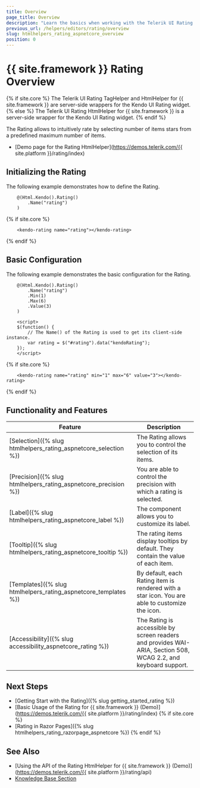 ```yaml
---
title: Overview
page_title: Overview
description: "Learn the basics when working with the Telerik UI Rating component for {{ site.framework }}."
previous_url: /helpers/editors/rating/overview
slug: htmlhelpers_rating_aspnetcore_overview
position: 0
---
```


# {{ site.framework }} Rating Overview

{% if site.core %}
The Telerik UI Rating TagHelper and HtmlHelper for {{ site.framework }} are server-side wrappers for the Kendo UI Rating widget.
{% else %}
The Telerik UI Rating HtmlHelper for {{ site.framework }} is a server-side wrapper for the Kendo UI Rating widget.
{% endif %}

The Rating allows to intuitively rate by selecting number of items stars from a predefined maximum number of items.

* [Demo page for the Rating HtmlHelper](https://demos.telerik.com/{{ site.platform }}/rating/index)

## Initializing the Rating

The following example demonstrates how to define the Rating.

```HtmlHelper
    @(Html.Kendo().Rating()
        .Name("rating")
    )
```
{% if site.core %}
```TagHelper
    <kendo-rating name="rating"></kendo-rating>
```
{% endif %}

## Basic Configuration

The following example demonstrates the basic configuration for the Rating.

```HtmlHelper
    @(Html.Kendo().Rating()
        .Name("rating")
        .Min(1)
        .Max(6)
        .Value(3)
    )

    <script>
    $(function() {
        // The Name() of the Rating is used to get its client-side instance.
        var rating = $("#rating").data("kendoRating");
    });
    </script>
```
{% if site.core %}
```TagHelper
    <kendo-rating name="rating" min="1" max="6" value="3"></kendo-rating>
```
{% endif %}

## Functionality and Features

|Feature|Description|
|-------|-----------|
| [Selection]({% slug htmlhelpers_rating_aspnetcore_selection %}) | The Rating allows you to control the selection of its items. |
| [Precision]({% slug htmlhelpers_rating_aspnetcore_precision %}) | You are able to control the precision with which a rating is selected. |
| [Label]({% slug htmlhelpers_rating_aspnetcore_label %}) | The component allows you to customize its label. |
| [Tooltip]({% slug htmlhelpers_rating_aspnetcore_tooltip %}) | The rating items display tooltips by default. They contain the value of each item. |
| [Templates]({% slug htmlhelpers_rating_aspnetcore_templates %}) | By default, each Rating item is rendered with a star icon. You are able to customize the icon. |
| [Accessibility]({% slug accessibility_aspnetcore_rating %}) | The Rating is accessible by screen readers and provides WAI-ARIA, Section 508, WCAG 2.2, and keyboard support. |

## Next Steps

* [Getting Start with the Rating]({% slug getting_started_rating %})
* [Basic Usage of the Rating for {{ site.framework }} (Demo)](https://demos.telerik.com/{{ site.platform }}/rating/index)
{% if site.core %}
* [Rating in Razor Pages]({% slug htmlhelpers_rating_razorpage_aspnetcore %})
{% endif %}

## See Also

* [Using the API of the Rating HtmlHelper for {{ site.framework }} (Demo)](https://demos.telerik.com/{{ site.platform }}/rating/api)
* [Knowledge Base Section](/knowledge-base)
